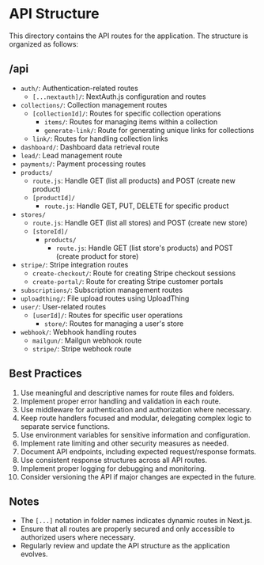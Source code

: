 # API Structure

This directory contains the API routes for the application. The structure is organized as follows:

## /api
- `auth/`: Authentication-related routes
  - `[...nextauth]/`: NextAuth.js configuration and routes
- `collections/`: Collection management routes
  - `[collectionId]/`: Routes for specific collection operations
    - `items/`: Routes for managing items within a collection
    - `generate-link/`: Route for generating unique links for collections
  - `link/`: Routes for handling collection links
- `dashboard/`: Dashboard data retrieval route
- `lead/`: Lead management route
- `payments/`: Payment processing routes
- `products/`
  - `route.js`: Handle GET (list all products) and POST (create new product)
  - `[productId]/`
    - `route.js`: Handle GET, PUT, DELETE for specific product
- `stores/`
  - `route.js`: Handle GET (list all stores) and POST (create new store)
  - `[storeId]/`
    - `products/`
      - `route.js`: Handle GET (list store's products) and POST (create product for store)
- `stripe/`: Stripe integration routes
  - `create-checkout/`: Route for creating Stripe checkout sessions
  - `create-portal/`: Route for creating Stripe customer portals
- `subscriptions/`: Subscription management routes
- `uploadthing/`: File upload routes using UploadThing
- `user/`: User-related routes
  - `[userId]/`: Routes for specific user operations
    - `store/`: Routes for managing a user's store
- `webhook/`: Webhook handling routes
  - `mailgun/`: Mailgun webhook route
  - `stripe/`: Stripe webhook route

## Best Practices
1. Use meaningful and descriptive names for route files and folders.
2. Implement proper error handling and validation in each route.
3. Use middleware for authentication and authorization where necessary.
4. Keep route handlers focused and modular, delegating complex logic to separate service functions.
5. Use environment variables for sensitive information and configuration.
6. Implement rate limiting and other security measures as needed.
7. Document API endpoints, including expected request/response formats.
8. Use consistent response structures across all API routes.
9. Implement proper logging for debugging and monitoring.
10. Consider versioning the API if major changes are expected in the future.

## Notes
- The `[...]` notation in folder names indicates dynamic routes in Next.js.
- Ensure that all routes are properly secured and only accessible to authorized users where necessary.
- Regularly review and update the API structure as the application evolves.
